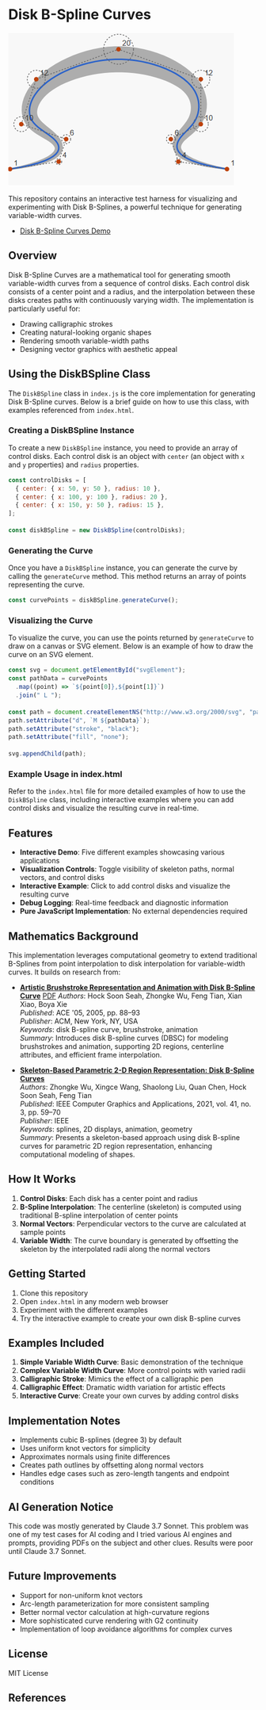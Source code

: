 # Disk B-Spline Curves

![Demo Screenshot](assets/dbsc-example.png)

This repository contains an interactive test harness for visualizing and experimenting with Disk B-Splines, a powerful technique for generating variable-width curves.

- [Disk B-Spline Curves Demo](https://bobpritchett.github.io/dbsc-svg/demo)

## Overview

Disk B-Spline Curves are a mathematical tool for generating smooth variable-width curves from a sequence of control disks. Each control disk consists of a center point and a radius, and the interpolation between these disks creates paths with continuously varying width. The implementation is particularly useful for:

- Drawing calligraphic strokes
- Creating natural-looking organic shapes
- Rendering smooth variable-width paths
- Designing vector graphics with aesthetic appeal

## Using the DiskBSpline Class

The `DiskBSpline` class in `index.js` is the core implementation for generating Disk B-Spline curves. Below is a brief guide on how to use this class, with examples referenced from `index.html`.

### Creating a DiskBSpline Instance

To create a new `DiskBSpline` instance, you need to provide an array of control disks. Each control disk is an object with `center` (an object with `x` and `y` properties) and `radius` properties.

```javascript
const controlDisks = [
  { center: { x: 50, y: 50 }, radius: 10 },
  { center: { x: 100, y: 100 }, radius: 20 },
  { center: { x: 150, y: 50 }, radius: 15 },
];

const diskBSpline = new DiskBSpline(controlDisks);
```

### Generating the Curve

Once you have a `DiskBSpline` instance, you can generate the curve by calling the `generateCurve` method. This method returns an array of points representing the curve.

```javascript
const curvePoints = diskBSpline.generateCurve();
```

### Visualizing the Curve

To visualize the curve, you can use the points returned by `generateCurve` to draw on a canvas or SVG element. Below is an example of how to draw the curve on an SVG element.

```javascript
const svg = document.getElementById("svgElement");
const pathData = curvePoints
  .map((point) => `${point[0]},${point[1]}`)
  .join(" L ");

const path = document.createElementNS("http://www.w3.org/2000/svg", "path");
path.setAttribute("d", `M ${pathData}`);
path.setAttribute("stroke", "black");
path.setAttribute("fill", "none");

svg.appendChild(path);
```

### Example Usage in index.html

Refer to the `index.html` file for more detailed examples of how to use the `DiskBSpline` class, including interactive examples where you can add control disks and visualize the resulting curve in real-time.

## Features

- **Interactive Demo**: Five different examples showcasing various applications
- **Visualization Controls**: Toggle visibility of skeleton paths, normal vectors, and control disks
- **Interactive Example**: Click to add control disks and visualize the resulting curve
- **Debug Logging**: Real-time feedback and diagnostic information
- **Pure JavaScript Implementation**: No external dependencies required

## Mathematics Background

This implementation leverages computational geometry to extend traditional B-Splines from point interpolation to disk interpolation for variable-width curves. It builds on research from:

- **[Artistic Brushstroke Representation and Animation with Disk B-Spline Curve](https://dl.acm.org/doi/10.1145/1178477.1178489)** [PDF](https://www.researchgate.net/profile/Xian-Xiao-10/publication/220982699_Artistic_brushstroke_representation_and_animation_with_disk_B-spline_curve/links/5630ce4508ae2df441bb7e98/Artistic-brushstroke-representation-and-animation-with-disk-B-spline-curve.pdf)
  _Authors_: Hock Soon Seah, Zhongke Wu, Feng Tian, Xian Xiao, Boya Xie  
  _Published_: ACE '05, 2005, pp. 88–93  
  _Publisher_: ACM, New York, NY, USA  
  _Keywords_: disk B-spline curve, brushstroke, animation  
  _Summary_: Introduces disk B-spline curves (DBSC) for modeling brushstrokes and animation, supporting 2D regions, centerline attributes, and efficient frame interpolation.

- **[Skeleton-Based Parametric 2-D Region Representation: Disk B-Spline Curves](https://doi.org/10.1109/MCG.2021.3069847)**  
  _Authors_: Zhongke Wu, Xingce Wang, Shaolong Liu, Quan Chen, Hock Soon Seah, Feng Tian  
  _Published_: IEEE Computer Graphics and Applications, 2021, vol. 41, no. 3, pp. 59–70  
  _Publisher_: IEEE  
  _Keywords_: splines, 2D displays, animation, geometry  
  _Summary_: Presents a skeleton-based approach using disk B-spline curves for parametric 2D region representation, enhancing computational modeling of shapes.

## How It Works

1. **Control Disks**: Each disk has a center point and radius
2. **B-Spline Interpolation**: The centerline (skeleton) is computed using traditional B-spline interpolation of center points
3. **Normal Vectors**: Perpendicular vectors to the curve are calculated at sample points
4. **Variable Width**: The curve boundary is generated by offsetting the skeleton by the interpolated radii along the normal vectors

## Getting Started

1. Clone this repository
2. Open `index.html` in any modern web browser
3. Experiment with the different examples
4. Try the interactive example to create your own disk B-spline curves

## Examples Included

1. **Simple Variable Width Curve**: Basic demonstration of the technique
2. **Complex Variable Width Curve**: More control points with varied radii
3. **Calligraphic Stroke**: Mimics the effect of a calligraphic pen
4. **Calligraphic Effect**: Dramatic width variation for artistic effects
5. **Interactive Curve**: Create your own curves by adding control disks

## Implementation Notes

- Implements cubic B-splines (degree 3) by default
- Uses uniform knot vectors for simplicity
- Approximates normals using finite differences
- Creates path outlines by offsetting along normal vectors
- Handles edge cases such as zero-length tangents and endpoint conditions

## AI Generation Notice

This code was mostly generated by Claude 3.7 Sonnet. This problem was one of my test cases for AI coding and I tried various AI engines and prompts, providing
PDFs on the subject and other clues. Results were poor until Claude 3.7 Sonnet.

## Future Improvements

- Support for non-uniform knot vectors
- Arc-length parameterization for more consistent sampling
- Better normal vector calculation at high-curvature regions
- More sophisticated curve rendering with G2 continuity
- Implementation of loop avoidance algorithms for complex curves

## License

MIT License

## References
